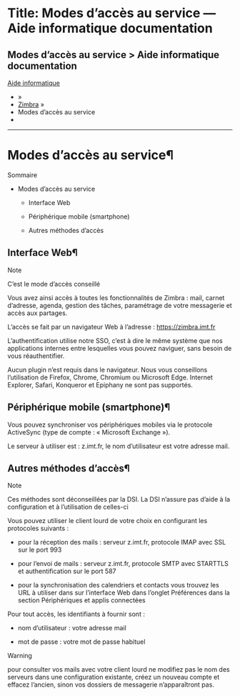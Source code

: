 # Title: Modes d’accès au service — Aide informatique  documentation

## Modes d’accès au service > Aide informatique  documentation 

 [Aide informatique](https://doc.telecom-paris.fr/index.html)

  * [](https://doc.telecom-paris.fr/index.html) »
  * [Zimbra](index.html) »
  * Modes d’accès au service
  * 

* * *

# Modes d’accès au service¶

Sommaire

  * Modes d’accès au service

    * Interface Web

    * Périphérique mobile (smartphone)

    * Autres méthodes d’accès

## Interface Web¶

Note

C’est le mode d’accès conseillé

Vous avez ainsi accès à toutes les fonctionnalités de Zimbra : mail, carnet
d’adresse, agenda, gestion des tâches, paramétrage de votre messagerie et
accès aux partages.

L’accès se fait par un navigateur Web à l’adresse : <https://zimbra.imt.fr>

L’authentification utilise notre SSO, c’est à dire le même système que nos
applications internes entre lesquelles vous pouvez naviguer, sans besoin de
vous réauthentifier.

Aucun plugin n’est requis dans le navigateur. Nous vous conseillons
l’utilisation de Firefox, Chrome, Chromium ou Microsoft Edge. Internet
Explorer, Safari, Konqueror et Epiphany ne sont pas supportés.

## Périphérique mobile (smartphone)¶

Vous pouvez synchroniser vos périphériques mobiles via le protocole ActiveSync
(type de compte : « Microsoft Exchange »).

Le serveur à utiliser est : z.imt.fr, le nom d’utilisateur est votre adresse
mail.

## Autres méthodes d’accès¶

Note

Ces méthodes sont déconseillées par la DSI. La DSI n’assure pas d’aide à la
configuration et à l’utilisation de celles-ci

Vous pouvez utiliser le client lourd de votre choix en configurant les
protocoles suivants :

    

  * pour la réception des mails : serveur z.imt.fr, protocole IMAP avec SSL sur le port 993

  * pour l’envoi de mails : serveur z.imt.fr, protocole SMTP avec STARTTLS et authentification sur le port 587

  * pour la synchronisation des calendriers et contacts vous trouvez les URL à utiliser dans sur l’interface Web dans l’onglet Préférences dans la section Périphériques et applis connectées

Pour tout accès, les identifiants à fournir sont :

    

  * nom d’utilisateur : votre adresse mail

  * mot de passe : votre mot de passe habituel

Warning

pour consulter vos mails avec votre client lourd ne modifiez pas le nom des
serveurs dans une configuration existante, créez un nouveau compte et effacez
l’ancien, sinon vos dossiers de messagerie n’apparaîtront pas.

